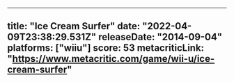 
---
title: "Ice Cream Surfer"
date: "2022-04-09T23:38:29.531Z"
releaseDate: "2014-09-04"
platforms: ["wiiu"]
score: 53
metacriticLink: "https://www.metacritic.com/game/wii-u/ice-cream-surfer"
---
